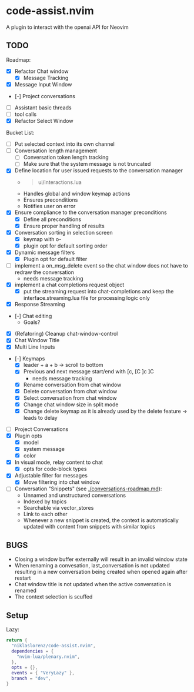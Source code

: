 # code-assist.nvim

A plugin to interact with the openai API for Neovim

## TODO

Roadmap:

- [x] Refactor Chat window
  - [x] Message Tracking
- [x] Message Input Window
- [-] Project conversations
- [ ] Assistant basic threads
- [ ] tool calls
- [x] Refactor Select Window

Bucket List:

- [ ] Put selected context into its own channel
- [ ] Conversation length management
  - [ ] Conversation token length tracking
  - [ ] Make sure that the system message is not truncated
- [x] Define location for user issued requests to the conversation manager
  - > ui/interactions.lua
  - Handles global and window keymap actions
  - Ensures preconditions
  - Notifies user on error
- [x] Ensure compliance to the conversation manager preconditions
  - [x] Define all preconditions
  - [x] Ensure proper handling of results
- [x] Conversation sorting in selection screen
  - [x] keymap with o-<sort order key>
  - [x] plugin opt for default sorting order
- [x] Dynamic message filters
  - [x] Plugin opt for default filter
- [ ] implement a on_msg_delete event so the chat window does not have to redraw the conversation
  - needs message tracking
- [x] implement a chat completions request object
  - [x] put the streaming request into chat-completions and keep the interface.streaming.lua file
        for processing logic only
- [x] Response Streaming
- [-] Chat editing
  - Goals?
- [x] (Refatoring) Cleanup chat-window-control
- [x] Chat Window Title
- [x] Multi Line Inputs
- [-] Keymaps
  - [x] leader + a + b -> scroll to bottom
  - [x] Previous and next message start/end with \[c, \[C \]c \]C
    - needs message tracking
  - [x] Rename conversation from chat window
  - [x] Delete conversation from chat window
  - [x] Select conversation from chat window
  - [x] Change chat window size in split mode
  - [x] Change delete keymap as it is already used by the delete feature -> leads to delay
- [ ] Project Conversations
- [x] Plugin opts
  - [x] model
  - [x] system message
  - [x] color
- [x] In visual mode, relay content to chat
  - [x] opts for code-block types
- [x] Adjustable filter for messages
  - [x] Move filtering into chat window
- [ ] Conversation "Snippets" (see [./conversations-roadmap.md](./conversations-roadmap.md)):
  - Unnamed and unstructured conversations
  - Indexed by topics
  - Searchable via vector_stores
  - Link to each other
  - Whenever a new snippet is created, the context is automatically updated with content
    from snippets with similar topics

## BUGS

- Closing a window buffer externally will result in an invalid window state
- When renaming a convesation, last_conversation is not updated resulting in a new conversation being created when opened again after restart
- Chat window title is not updated when the active conversation is renamed
- The context selection is scuffed

## Setup

Lazy:

```lua
return {
  "niklaslorenz/code-assist.nvim",
  dependencies = {
    "nvim-lua/plenary.nvim",
  },
  opts = {},
  events = { "VeryLazy" },
  branch = "dev",
}
```
